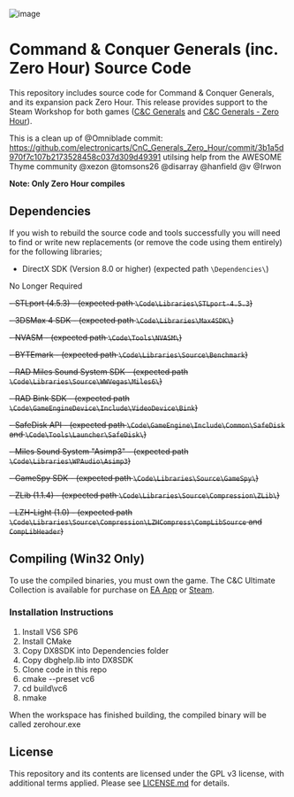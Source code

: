 ![image](https://github.com/user-attachments/assets/8f0d8143-ba97-4ec2-9e9e-d6fa73bf0607)
# Command & Conquer Generals (inc. Zero Hour) Source Code

This repository includes source code for Command & Conquer Generals, and its expansion pack Zero Hour. This release provides support to the Steam Workshop for both games ([C&C Generals](https://steamcommunity.com/workshop/browse/?appid=2229870) and [C&C Generals - Zero Hour](https://steamcommunity.com/workshop/browse/?appid=2732960)).

This is a clean up of @Omniblade commit: https://github.com/electronicarts/CnC_Generals_Zero_Hour/commit/3b1a5d970f7c107b2173528458c037d309d49391 utilsing help from the AWESOME Thyme community @xezon @tomsons26 @disarray @hanfield @v @Irwon

**Note: Only Zero Hour compiles**

## Dependencies

If you wish to rebuild the source code and tools successfully you will need to find or write new replacements (or remove the code using them entirely) for the following libraries;

- DirectX SDK (Version 8.0 or higher) (expected path `\Dependencies\`)

No Longer Required

~~- STLport (4.5.3) - (expected path `\Code\Libraries\STLport-4.5.3`)~~

~~- 3DSMax 4 SDK - (expected path `\Code\Libraries\Max4SDK\`)~~

~~- NVASM - (expected path `\Code\Tools\NVASM\`)~~

~~- BYTEmark - (expected path `\Code\Libraries\Source\Benchmark`)~~

~~- RAD Miles Sound System SDK - (expected path `\Code\Libraries\Source\WWVegas\Miles6\`)~~

~~- RAD Bink SDK - (expected path `\Code\GameEngineDevice\Include\VideoDevice\Bink`)~~

~~- SafeDisk API - (expected path `\Code\GameEngine\Include\Common\SafeDisk` and `\Code\Tools\Launcher\SafeDisk\`)~~

~~- Miles Sound System "Asimp3" - (expected path `\Code\Libraries\WPAudio\Asimp3`)~~

~~- GameSpy SDK - (expected path `\Code\Libraries\Source\GameSpy\`)~~

~~- ZLib (1.1.4) - (expected path `\Code\Libraries\Source\Compression\ZLib\`)~~

~~- LZH-Light (1.0) - (expected path `\Code\Libraries\Source\Compression\LZHCompress\CompLibSource` and `CompLibHeader`)~~

## Compiling (Win32 Only)

To use the compiled binaries, you must own the game. The C&C Ultimate Collection is available for purchase on [EA App](https://www.ea.com/en-gb/games/command-and-conquer/command-and-conquer-the-ultimate-collection/buy/pc) or [Steam](https://store.steampowered.com/bundle/39394/Command__Conquer_The_Ultimate_Collection/).

### Installation Instructions

1. Install VS6 SP6
2. Install CMake
3. Copy DX8SDK into Dependencies folder
4. Copy dbghelp.lib into DX8SDK
5. Clone code in this repo
6. cmake --preset vc6
7. cd build\vc6
8. nmake

When the workspace has finished building, the compiled binary will be called zerohour.exe

## License

This repository and its contents are licensed under the GPL v3 license, with additional terms applied. Please see [LICENSE.md](LICENSE.md) for details.
